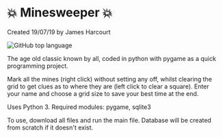 # :boom: Minesweeper :boom:
Created 19/07/19 by James Harcourt

![GitHub top language](https://img.shields.io/github/languages/top/JamesHarcourt7/minesweeper?style=flat-square)

The age old classic known by all, coded in python with pygame as a quick programming project.

Mark all the mines (right click) without setting any off, whilst clearing the grid to get clues as to where they are (left click to clear a square). Enter your name and choose a grid size to save your best time at the end.

Uses Python 3.
Required modules: pygame, sqlite3

To use, download all files and run the main file. Database will be created from scratch if it doesn't exist.
